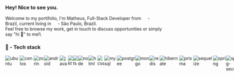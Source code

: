 ### Hey! Nice to see you.
Welcome to my portifolio,
I'm Matheus, Full-Stack Developer from <img src="https://cdn-icons-png.flaticon.com/512/197/197386.png" width="13"/> - Brazil, current living in <img src="https://cdn-icons-png.flaticon.com/512/197/197386.png" width="13"/> - São Paulo, Brazil.\
Feel free to browse my work, get in touch to discuss opportunities or simply say "hi 👋" to me!\

### 👾 - Tech stack

<div style="display: flex;">
  <img src="https://img.shields.io/badge/Ubuntu-E95420?style=for-the-badge&logo=ubuntu&logoColor=white" alt="ubuntu" />
  <img src="https://img.shields.io/badge/Cent%20OS-262577?style=for-the-badge&logo=CentOS&logoColor=white" alt="centos" />
  <img src="https://img.shields.io/badge/Zorin%20OS-0CC1F3?style=for-the-badge&logo=zorin&logoColor=white" alt="zorin" />
  <img src="https://img.shields.io/badge/Android-3DDC84?style=for-the-badge&logo=android&logoColor=white" alt="android" />
  
  <img src="https://img.shields.io/badge/Java-ED8B00?style=for-the-badge&logo=openjdk&logoColor=white" alt="java" />
  <img src="https://img.shields.io/badge/Kotlin-0095D5?&style=for-the-badge&logo=kotlin&logoColor=white" alt="kt" />
  <img src="https://img.shields.io/badge/TypeScript-007ACC?style=for-the-badge&logo=typescript&logoColor=white" alt="ts" />
  <img src="https://img.shields.io/badge/Node.js-43853D?style=for-the-badge&logo=node.js&logoColor=white" alt="node" />
  <img src="https://img.shields.io/badge/HTML5-E34F26?style=for-the-badge&logo=html5&logoColor=white" alt="html" />
  <img src="https://img.shields.io/badge/CSS3-1572B6?style=for-the-badge&logo=css3&logoColor=white" alt="css" />
  
  <img src="https://img.shields.io/badge/MySQL-00000F?style=for-the-badge&logo=mysql&logoColor=white" alt="mysql" />
  <img src="https://img.shields.io/badge/PostgreSQL-316192?style=for-the-badge&logo=postgresql&logoColor=white" alt="postgree" />
  <img src="https://img.shields.io/badge/MongoDB-4EA94B?style=for-the-badge&logo=mongodb&logoColor=white" alt="mongo" />
  <img src="https://img.shields.io/badge/redis-%23DD0031.svg?&style=for-the-badge&logo=redis&logoColor=white" alt="redis" />
  <img src="https://img.shields.io/badge/Hibernate-59666C?style=for-the-badge&logo=Hibernate&logoColor=white" alt="hibernate" />
  <img src="https://img.shields.io/badge/Prisma-3982CE?style=for-the-badge&logo=Prisma&logoColor=white" alt="prisma" />
  <img src="https://img.shields.io/badge/sequelize-323330?style=for-the-badge&logo=sequelize&logoColor=blue" alt="sequelize" />

  <img src="https://img.shields.io/badge/Spring-6DB33F?style=for-the-badge&logo=spring&logoColor=white" alt="spring" />
  <img src="https://img.shields.io/badge/Spring_Security-6DB33F?style=for-the-badge&logo=Spring-Security&logoColor=white" alt="spring-security" />
  <img src="https://img.shields.io/badge/Express.js-404D59?style=for-the-badge" alt="express" />
  <img src="https://img.shields.io/badge/React-20232A?style=for-the-badge&logo=react&logoColor=61DAFB" alt="react" />
  <img src="https://img.shields.io/badge/React_Router-CA4245?style=for-the-badge&logo=react-router&logoColor=white" alt="react-router" />
  <img src="https://img.shields.io/badge/rabbitmq-%23FF6600.svg?&style=for-the-badge&logo=rabbitmq&logoColor=white" alt="rabbit" />
  <img src="https://img.shields.io/badge/Jest-323330?style=for-the-badge&logo=Jest&logoColor=white" alt="jest" />
  <img src="https://img.shields.io/badge/json%20web%20tokens-323330?style=for-the-badge&logo=json-web-tokens&logoColor=pink" alt="jwt" />
  <img src="https://img.shields.io/badge/GIT-E44C30?style=for-the-badge&logo=git&logoColor=white" alt="git" />
  <img src="https://img.shields.io/badge/styled--components-DB7093?style=for-the-badge&logo=styled-components&logoColor=white" alt="stylecomps" />
  <img src="https://img.shields.io/badge/Tailwind_CSS-38B2AC?style=for-the-badge&logo=tailwind-css&logoColor=white" alt="tailwind" />
  <img src="https://img.shields.io/badge/Sass-CC6699?style=for-the-badge&logo=sass&logoColor=white" alt="scss" />
  <img src="https://img.shields.io/badge/Material--UI-0081CB?style=for-the-badge&logo=material-ui&logoColor=white" alt="mat-ui" />
  <img src="https://img.shields.io/badge/Editor%20Config-E0EFEF?style=for-the-badge&logo=editorconfig&logoColor=000" alt="editorconfig" />
  <img src="https://img.shields.io/badge/eslint-3A33D1?style=for-the-badge&logo=eslint&logoColor=white" alt="eslint" />
  <img src="https://img.shields.io/badge/prettier-1A2C34?style=for-the-badge&logo=prettier&logoColor=F7BA3E" alt="prettier" />

  <img src="https://img.shields.io/badge/Figma-F24E1E?style=for-the-badge&logo=figma&logoColor=white" alt="figma" />
  <img src="https://img.shields.io/badge/Firefox_Browser-FF7139?style=for-the-badge&logo=Firefox-Browser&logoColor=white" alt="firefox" />
  <img src="https://img.shields.io/badge/IntelliJ_IDEA-000000.svg?style=for-the-badge&logo=intellij-idea&logoColor=white" alt="intellij" />
  <img src="https://img.shields.io/badge/Eclipse-2C2255?style=for-the-badge&logo=eclipse&logoColor=white" alt="eclipse" />
  <img src="https://img.shields.io/badge/Jira-0052CC?style=for-the-badge&logo=Jira&logoColor=white" alt="jira" />
  <img src="https://img.shields.io/badge/Trello-0052CC?style=for-the-badge&logo=trello&logoColor=white" alt="trello" />
  
  <img src="https://img.shields.io/badge/Vercel-000000?style=for-the-badge&logo=vercel&logoColor=white" alt="vercel" />
  <img src="https://img.shields.io/badge/Netlify-00C7B7?style=for-the-badge&logo=netlify&logoColor=white" alt="netlify" />
  <img src="https://img.shields.io/badge/Google_Cloud-4285F4?style=for-the-badge&logo=google-cloud&logoColor=white" alt="gcp" />
  <img src="https://img.shields.io/badge/Amazon_AWS-232F3E?style=for-the-badge&logo=amazon-aws&logoColor=white" alt="aws" />
</div>
